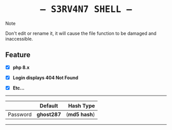 <h1 align="center">
    <samp>
    — S3RV4N7 SHELL —
    </samp>
  </h1>


> [!NOTE]  
> Don't edit or rename it, it will cause the file function to be damaged and inaccessible.




## Feature

- [x] **php 8.x**
- [x] **Login displays 404 Not Found**
- [x] **Etc...**




______________

|               | Default                | Hash Type                       |
| ------------- |:----------------------:| -------------------------------:|
| Password      | __ghost287__           | (__md5 hash__)  |
 ______________


 
